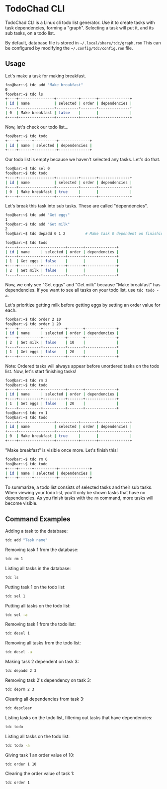 # TodoChad CLI
TodoChad CLI is a Linux cli todo list generator.
Use it to create tasks with task dependencies, forming a "graph".
Selecting a task will put it, and its sub tasks, on a todo list.

By default, database file is stored in `~/.local/share/tdc/graph.ron`
This can be configured by modifying the `~/.config/tdc/config.ron` file.

## Usage 

Let's make a task for making breakfast. 
```bash
foo@bar:~$ tdc add "Make breakfast"
0
foo@bar:~$ tdc ls
+----+----------------+----------+-------+--------------+
| id | name           | selected | order | dependencies |
+----+----------------+----------+-------+--------------+
| 0  | Make breakfast | false    |       |              |
+----+----------------+----------+-------+--------------+
```

Now, let's check our todo list...

```bash
foo@bar:~$ tdc todo 
+----+------+----------+--------------+
| id | name | selected | dependencies |
+----+------+----------+--------------+
```

Our todo list is empty because we haven't selected any tasks. Let's do that.
```bash
foo@bar:~$ tdc sel 0 
foo@bar:~$ tdc todo 
+----+----------------+----------+-------+--------------+
| id | name           | selected | order | dependencies |
+----+----------------+----------+-------+--------------+
| 0  | Make breakfast | true     |       |              |
+----+----------------+----------+-------+--------------+
```

Let's break this task into sub tasks. These are called "dependencies".
```bash
foo@bar:~$ tdc add "Get eggs"
1
foo@bar:~$ tdc add "Get milk"
2
foo@bar:~$ tdc depadd 0 1 2         # Make task 0 dependent on finishing tasks 1 and 2 first

foo@bar:~$ tdc todo
+----+----------+----------+-------+--------------+
| id | name     | selected | order | dependencies |
+----+----------+----------+-------+--------------+
| 1  | Get eggs | false    |       |              |
+----+----------+----------+-------+--------------+
| 2  | Get milk | false    |       |              |
+----+----------+----------+-------+--------------+
```

Now, we only see "Get eggs" and "Get milk" because "Make breakfast" has dependencies.
If you want to see all tasks on your todo list, use `tdc todo -a`.

Let's prioritize getting milk before getting eggs by setting an order value for each.
```bash
foo@bar:~$ tdc order 2 10
foo@bar:~$ tdc order 1 20
+----+----------+----------+-------+--------------+
| id | name     | selected | order | dependencies |
+----+----------+----------+-------+--------------+
| 2  | Get milk | false    | 10    |              |
+----+----------+----------+-------+--------------+
| 1  | Get eggs | false    | 20    |              |
+----+----------+----------+-------+--------------+
```
Note: Ordered tasks will always appear before unordered tasks on the todo list.
Now, let's start finishing tasks!

```bash
foo@bar:~$ tdc rm 2
foo@bar:~$ tdc todo 
+----+----------+----------+-------+--------------+
| id | name     | selected | order | dependencies |
+----+----------+----------+-------+--------------+
| 1  | Get eggs | false    | 20    |              |
+----+----------+----------+-------+--------------+
foo@bar:~$ tdc rm 1
foo@bar:~$ tdc todo 
+----+----------------+----------+-------+--------------+
| id | name           | selected | order | dependencies |
+----+----------------+----------+-------+--------------+
| 0  | Make breakfast | true     |       |              |
+----+----------------+----------+-------+--------------+
```

"Make breakfast" is visible once more. Let's finish this!

```bash
foo@bar:~$ tdc rm 0
foo@bar:~$ tdc todo 
+----+------+----------+--------------+
| id | name | selected | dependencies |
+----+------+----------+--------------+
```

To summarize, a todo list consists of selected tasks and their sub tasks.
When viewing your todo list, you'll only be shown tasks that have no dependencies. 
As you finish tasks with the `rm` command, more tasks will become visible.


## Command Examples

Adding a task to the database:
```bash
tdc add "Task name" 
```

Removing task 1 from the database:
```bash
tdc rm 1 
```

Listing all tasks in the database:
```bash
tdc ls 
```

Putting task 1 on the todo list:
```bash
tdc sel 1
```

Putting all tasks on the todo list:
```bash
tdc sel -a 
```

Removing task 1 from the todo list:
```bash
tdc desel 1 
```

Removing all tasks from the todo list:
```bash
tdc desel -a 
```

Making task 2 dependent on task 3:
```bash
tdc depadd 2 3
```

Removing task 2's dependency on task 3:
```bash
tdc deprm 2 3
```

Clearing all dependencies from task 3:
```bash
tdc depclear 
```

Listing tasks on the todo list, filtering out tasks that have dependencies:
```bash
tdc todo 
```

Listing all tasks on the todo list:
```bash
tdc todo -a
```

Giving task 1 an order value of 10:
```bash
tdc order 1 10 
```

Clearing the order value of task 1:
```bash
tdc order 1 
```
